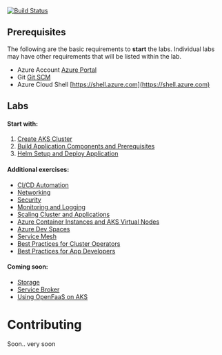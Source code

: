 [![Build Status](https://dev.azure.com/appdev-gbb/kubernetes-hackfest/_apis/build/status/dstrebel.kubernetes-hackfest)](https://dev.azure.com/appdev-gbb/kubernetes-hackfest/_build/latest?definitionId=2)

## Prerequisites 
The following are the basic requirements to **start** the labs. Individual labs may have other requirements that will be listed within the lab.

* Azure Account [Azure Portal](https://portal.azure.com)
* Git [Git SCM](https://git-scm.com/downloads)
* Azure Cloud Shell [https://shell.azure.com](https://shell.azure.com)


## Labs

#### Start with:
1. [Create AKS Cluster](labs/create-aks-cluster/README.md)
2. [Build Application Components and Prerequisites](labs/build-application/README.md)
3. [Helm Setup and Deploy Application](labs/helm-setup-deploy/README.md)

#### Additional exercises:
* [CI/CD Automation](labs/cicd-automation/README.md)
* [Networking](labs/networking/README.md)
* [Security](labs/security/README.md)
* [Monitoring and Logging](labs/monitoring-logging/README.md)
* [Scaling Cluster and Applications](labs/scaling/README.md)
* [Azure Container Instances and AKS Virtual Nodes](labs/aci/README.md)
* [Azure Dev Spaces](labs/dev-spaces/README.md)
* [Service Mesh](labs/servicemesh/README.md)
* [Best Practices for Cluster Operators](labs/best-practices/operators/README.md)
* [Best Practices for App Developers](labs/best-practices/appdev/README.md)

#### Coming soon:
* [Storage](labs/storage/README.md)
* [Service Broker](labs/service-broker/README.md)
* [Using OpenFaaS on AKS](labs/open-faas/README.md)


# Contributing

Soon.. very soon